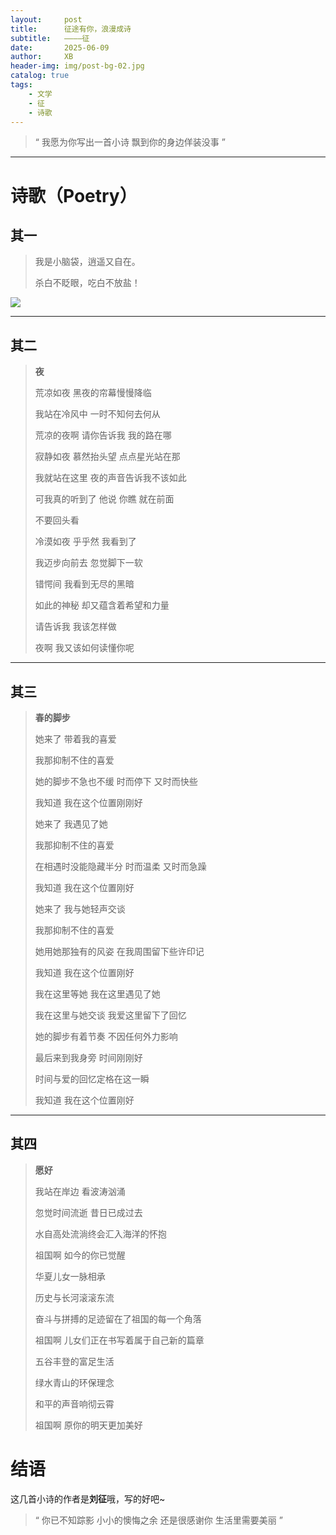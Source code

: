 ```yaml
---
layout:     post
title:      征途有你，浪漫成诗
subtitle:   ————征
date:       2025-06-09
author:     XB
header-img: img/post-bg-02.jpg
catalog: true
tags:
    - 文学
    - 征
    - 诗歌
---
```


> “ 我愿为你写出一首小诗
> 飘到你的身边佯装没事 ”

---

# 诗歌（Poetry）

## 其一

> 我是小脑袋，逍遥又自在。
>
> 杀白不眨眼，吃白不放盐！

![](http://tuchuang.zhangqingjun.xyz/picture/xiaonaodai-fierce.jpg)

---

## 其二

> **夜**<br>
>
> 
> 
> 荒凉如夜  黑夜的帘幕慢慢降临
> 
> 我站在冷风中  一时不知何去何从
> 
> 荒凉的夜啊  请你告诉我  我的路在哪
>
> 
>
> 寂静如夜  慕然抬头望  点点星光站在那
> 
> 我就站在这里  夜的声音告诉我不该如此
> 
> 可我真的听到了  他说  你瞧  就在前面
> 
> 不要回头看
>
> 
>
> 冷漠如夜  乎乎然  我看到了
> 
> 我迈步向前去  忽觉脚下一软
> 
> 错愕间  我看到无尽的黑暗
> 
> 如此的神秘  却又蕴含着希望和力量
> 
> 请告诉我  我该怎样做
>
> 
> 
> 夜啊  我又该如何读懂你呢

---

## 其三

> **春的脚步**
>
> 
> 
> 她来了  带着我的喜爱
> 
> 我那抑制不住的喜爱
> 
> 她的脚步不急也不缓  时而停下  又时而快些
> 
> 我知道  我在这个位置刚刚好
> 
> 
> 
> 她来了  我遇见了她
> 
> 我那抑制不住的喜爱
> 
> 在相遇时没能隐藏半分  时而温柔  又时而急躁
> 
> 我知道  我在这个位置刚好
> 
> 
> 
> 她来了  我与她轻声交谈
> 
> 我那抑制不住的喜爱
> 
> 她用她那独有的风姿  在我周围留下些许印记
> 
> 我知道  我在这个位置刚好
> 
> 
> 
> 我在这里等她  我在这里遇见了她
> 
> 我在这里与她交谈  我爱这里留下了回忆
> 
> 她的脚步有着节奏  不因任何外力影响
> 
> 最后来到我身旁  时间刚刚好
> 
> 时间与爱的回忆定格在这一瞬
> 
> 我知道 我在这个位置刚好

---

## 其四

> **愿好**
>
> 我站在岸边  看波涛汹涌
>
> 忽觉时间流逝  昔日已成过去
>
> 水自高处流淌终会汇入海洋的怀抱
>
> 祖国啊  如今的你已觉醒
>
> 华夏儿女一脉相承
>
> 历史与长河滚滚东流
>
> 奋斗与拼搏的足迹留在了祖国的每一个角落
>
> 祖国啊  儿女们正在书写着属于自己新的篇章
>
> 五谷丰登的富足生活
>
> 绿水青山的环保理念
>
> 和平的声音响彻云霄
>
> 祖国啊 原你的明天更加美好

# 结语

这几首小诗的作者是**刘征**哦，写的好吧~

> “ 你已不知踪影 小小的懊悔之余
> 还是很感谢你 生活里需要美丽 ”
